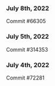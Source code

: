 ### July 8th, 2022

Commit #66305

### July 5th, 2022

Commit #314353


### July 4th, 2022

Commit #72281
